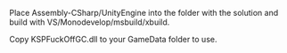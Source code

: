 Place Assembly-CSharp/UnityEngine into the folder with the solution and build with VS/Monodevelop/msbuild/xbuild.

Copy KSPFuckOffGC.dll to your GameData folder to use.
